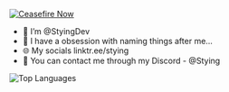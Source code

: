 [![Ceasefire Now](https://badge.techforpalestine.org/default)](https://techforpalestine.org/learn-more)


- 💠 I’m @StyingDev 
- 💙 I have a obsession with naming things after me...
- 🌐 My socials linktr.ee/stying
- 📶 You can contact me through my Discord - @Stying



![Top Languages](https://github-readme-stats.vercel.app/api/top-langs/?username=StyingDev&layout=compact&bg_color=000000&title_color=E4312b&text_color=FFFFFF&icon_color=149954&border_color=000000)





<!---
StyingDev/StyingDev is a ✨ special ✨ repository because its `README.md` (this file) appears on your GitHub profile.
You can click the Preview link to take a look at your changes.
--->
